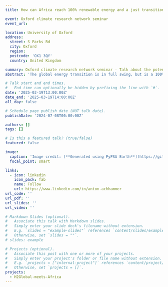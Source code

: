 ```yaml
---
title: How can Africa reach 100% renewable energy and a just transition?

event: Oxford climate research network seminar 
event_url: 

location: University of Oxford
address:
  street: S Parks Rd
  city: Oxford
  region:
  postcode: 'OX1 3QY'
  country: United Kingdom

summary: Oxford climate research network seminar - Talk about the potential role of hydrogen in a 100% renewable energy scenario
abstract: 'The global energy transition is in full swing, but is a 100% renewable energy system truly feasible and cost-effective? This talk explores the latest insights from energy system modeling, shedding light on the economic viability of fully renewable scenarios. Beyond technical feasibility, we dive into the socio-economic dimensions: How can hydrogen projects contribute to local value creation, even without export orientation? Can large-scale energy infrastructures support a Just Transition that benefits local communities? To address these questions, we integrate desalination and hydrogen underground storage into the open-source model PyPSA-Earth, refining sectoral representation and assessing real-world applicability. Join us as we navigate the intersection of energy system optimization and social justice—where technology meets transformation.'

# Talk start and end times.
#   End time can optionally be hidden by prefixing the line with `#`.
date: '2025-03-19T13:00:00Z'
date_end: '2025-03-19T14:00:00Z'
all_day: false

# Schedule page publish date (NOT talk date).
publishDate: '2024-07-08T00:00:00Z'

authors: []
tags: []

# Is this a featured talk? (true/false)
featured: false

image:
  caption: 'Image credit: [**Generated using PyPSA Earth**](https://github.com/pypsa-meets-earth/pypsa-earth)'
  focal_point: smart

links:
  - icon: linkedin
    icon_pack: fab
    name: Follow
    url: https://www.linkedin.com/in/anton-achhammer
url_code: ''
url_pdf: ''
url_slides: ''
url_video: ''

# Markdown Slides (optional).
#   Associate this talk with Markdown slides.
#   Simply enter your slide deck's filename without extension.
#   E.g. `slides = "example-slides"` references `content/slides/example-slides.md`.
#   Otherwise, set `slides = ""`.
# slides: example

# Projects (optional).
#   Associate this post with one or more of your projects.
#   Simply enter your project's folder or file name without extension.
#   E.g. `projects = ["internal-project"]` references `content/project/deep-learning/index.md`.
#   Otherwise, set `projects = []`.
projects:
  - H2Global-meets-Africa
---
```


<!-- {{% callout note %}}
Click on the **Slides** button above to view the built-in slides feature.
{{% /callout %}} -->
